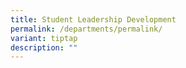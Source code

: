 ```yaml
---
title: Student Leadership Development
permalink: /departments/permalink/
variant: tiptap
description: ""
---
```

